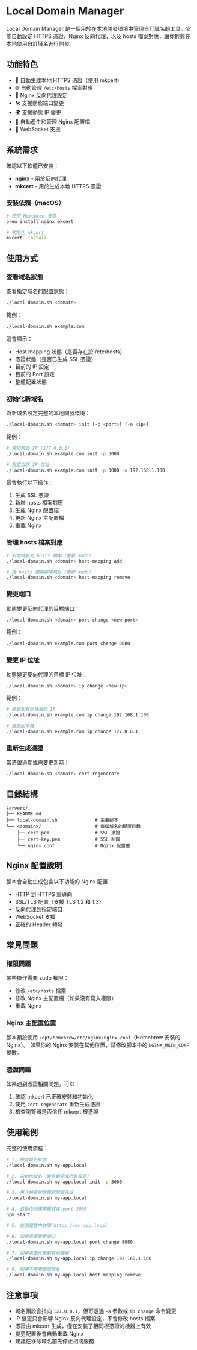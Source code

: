 # Local Domain Manager

Local Domain Manager 是一個用於在本地開發環境中管理自訂域名的工具。它能自動設定 HTTPS 憑證、Nginx 反向代理，以及 hosts 檔案對應，讓你輕鬆在本地使用自訂域名進行開發。

## 功能特色

- 🔐 自動生成本地 HTTPS 憑證（使用 mkcert）
- 🌐 自動管理 `/etc/hosts` 檔案對應
- 🔄 Nginx 反向代理設定
- 🛠️ 支援動態端口變更
- 🌍 支援動態 IP 變更
- 📝 自動產生和管理 Nginx 配置檔
- 🔄 WebSocket 支援

## 系統需求

確認以下軟體已安裝：

- **nginx** - 用於反向代理
- **mkcert** - 用於生成本地 HTTPS 憑證

### 安裝依賴（macOS）

```bash
# 使用 Homebrew 安裝
brew install nginx mkcert

# 初始化 mkcert
mkcert -install
```

## 使用方式

### 查看域名狀態

查看指定域名的配置狀態：

```bash
./local-domain.sh <domain>
```

範例：
```bash
./local-domain.sh example.com
```

這會顯示：
- Host mapping 狀態（是否存在於 /etc/hosts）
- 憑證狀態（是否已生成 SSL 憑證）
- 目前的 IP 設定
- 目前的 Port 設定
- 整體配置狀態

### 初始化新域名

為新域名設定完整的本地開發環境：

```bash
./local-domain.sh <domain> init [-p <port>] [-a <ip>]
```

範例：
```bash
# 使用預設 IP (127.0.0.1)
./local-domain.sh example.com init -p 3000

# 指定自訂 IP 位址
./local-domain.sh example.com init -p 3000 -a 192.168.1.100
```

這會執行以下操作：
1. 生成 SSL 憑證
2. 新增 hosts 檔案對應
3. 生成 Nginx 配置檔
4. 更新 Nginx 主配置檔
5. 重載 Nginx

### 管理 hosts 檔案對應

```bash
# 新增域名到 hosts 檔案（需要 sudo）
./local-domain.sh <domain> host-mapping add

# 從 hosts 檔案移除域名（需要 sudo）
./local-domain.sh <domain> host-mapping remove
```

### 變更端口

動態變更反向代理的目標端口：

```bash
./local-domain.sh <domain> port change <new-port>
```

範例：
```bash
./local-domain.sh example.com port change 8080
```

### 變更 IP 位址

動態變更反向代理的目標 IP 位址：

```bash
./local-domain.sh <domain> ip change <new-ip>
```

範例：
```bash
# 變更到其他機器的 IP
./local-domain.sh example.com ip change 192.168.1.100

# 變更回本機
./local-domain.sh example.com ip change 127.0.0.1
```

### 重新生成憑證

當憑證過期或需要更新時：

```bash
./local-domain.sh <domain> cert regenerate
```

## 目錄結構

```
Servers/
├── README.md
├── local-domain.sh              # 主要腳本
└── <domain>/                    # 每個域名的配置目錄
    ├── cert.pem                 # SSL 憑證
    ├── cert-key.pem             # SSL 私鑰
    └── nginx.conf               # Nginx 配置檔
```

## Nginx 配置說明

腳本會自動生成包含以下功能的 Nginx 配置：

- HTTP 到 HTTPS 重導向
- SSL/TLS 配置（支援 TLS 1.2 和 1.3）
- 反向代理到指定端口
- WebSocket 支援
- 正確的 Header 轉發

## 常見問題

### 權限問題

某些操作需要 sudo 權限：
- 修改 `/etc/hosts` 檔案
- 修改 Nginx 主配置檔（如果沒有寫入權限）
- 重載 Nginx

### Nginx 主配置位置

腳本預設使用 `/opt/homebrew/etc/nginx/nginx.conf`（Homebrew 安裝的 Nginx）。
如果你的 Nginx 安裝在其他位置，請修改腳本中的 `NGINX_MAIN_CONF` 變數。

### 憑證問題

如果遇到憑證相關問題，可以：
1. 確認 mkcert 已正確安裝和初始化
2. 使用 `cert regenerate` 重新生成憑證
3. 檢查瀏覽器是否信任 mkcert 根憑證

## 使用範例

完整的使用流程：

```bash
# 1. 檢查域名狀態
./local-domain.sh my-app.local

# 2. 初始化域名（會自動完成所有設定）
./local-domain.sh my-app.local init -p 3000

# 3. 再次檢查狀態確認配置完成
./local-domain.sh my-app.local

# 4. 啟動你的應用程式在 port 3000
npm start

# 5. 在瀏覽器中訪問 https://my-app.local

# 6. 如果需要變更端口
./local-domain.sh my-app.local port change 8080

# 7. 如果需要代理到其他機器
./local-domain.sh my-app.local ip change 192.168.1.100

# 8. 如果不再需要該域名
./local-domain.sh my-app.local host-mapping remove
```

## 注意事項

- 域名預設會指向 `127.0.0.1`，但可透過 `-a` 參數或 `ip change` 命令變更
- IP 變更只會影響 Nginx 反向代理設定，不會修改 hosts 檔案
- 憑證由 mkcert 生成，僅在安裝了相同根憑證的機器上有效
- 變更配置後會自動重載 Nginx
- 建議在移除域名前先停止相關服務
